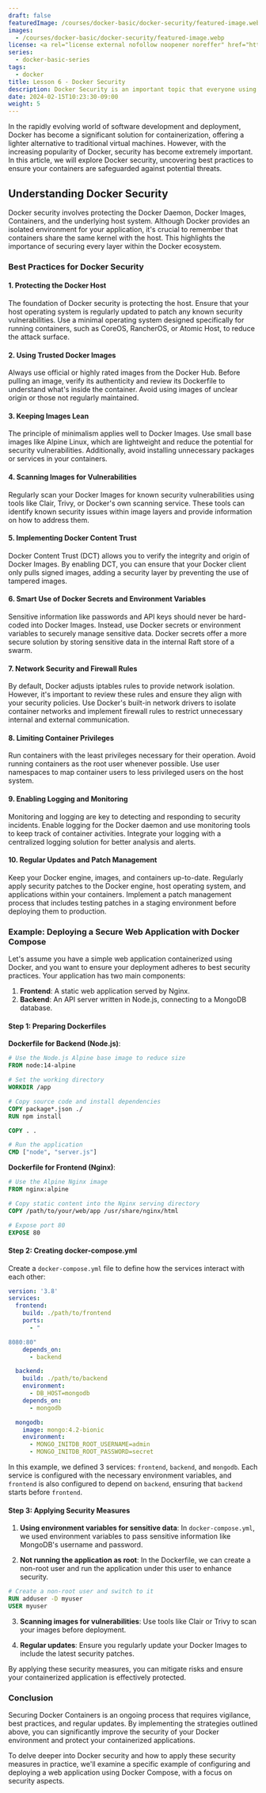 ```yaml
---
draft: false
featuredImage: /courses/docker-basic/docker-security/featured-image.webp
images:
  - /courses/docker-basic/docker-security/featured-image.webp
license: <a rel="license external nofollow noopener noreffer" href="https://creativecommons.org/licenses/by-nc/4.0/" target="_blank">CC BY-NC 4.0</a>
series:
  - docker-basic-series
tags:
  - docker
title: Lesson 6 - Docker Security
description: Docker Security is an important topic that everyone using Docker should be concerned about. In this lesson, we will explore issues related to Docker security and how to solve them.
date: 2024-02-15T10:23:30-09:00
weight: 5
---
```


In the rapidly evolving world of software development and deployment, Docker has become a significant solution for containerization, offering a lighter alternative to traditional virtual machines. However, with the increasing popularity of Docker, security has become extremely important. In this article, we will explore Docker security, uncovering best practices to ensure your containers are safeguarded against potential threats.

## Understanding Docker Security

Docker security involves protecting the Docker Daemon, Docker Images, Containers, and the underlying host system. Although Docker provides an isolated environment for your application, it's crucial to remember that containers share the same kernel with the host. This highlights the importance of securing every layer within the Docker ecosystem.

### Best Practices for Docker Security

#### 1. Protecting the Docker Host

The foundation of Docker security is protecting the host. Ensure that your host operating system is regularly updated to patch any known security vulnerabilities. Use a minimal operating system designed specifically for running containers, such as CoreOS, RancherOS, or Atomic Host, to reduce the attack surface.

#### 2. Using Trusted Docker Images

Always use official or highly rated images from the Docker Hub. Before pulling an image, verify its authenticity and review its Dockerfile to understand what's inside the container. Avoid using images of unclear origin or those not regularly maintained.

#### 3. Keeping Images Lean

The principle of minimalism applies well to Docker Images. Use small base images like Alpine Linux, which are lightweight and reduce the potential for security vulnerabilities. Additionally, avoid installing unnecessary packages or services in your containers.

#### 4. Scanning Images for Vulnerabilities

Regularly scan your Docker Images for known security vulnerabilities using tools like Clair, Trivy, or Docker's own scanning service. These tools can identify known security issues within image layers and provide information on how to address them.

#### 5. Implementing Docker Content Trust

Docker Content Trust (DCT) allows you to verify the integrity and origin of Docker Images. By enabling DCT, you can ensure that your Docker client only pulls signed images, adding a security layer by preventing the use of tampered images.

#### 6. Smart Use of Docker Secrets and Environment Variables

Sensitive information like passwords and API keys should never be hard-coded into Docker Images. Instead, use Docker secrets or environment variables to securely manage sensitive data. Docker secrets offer a more secure solution by storing sensitive data in the internal Raft store of a swarm.

#### 7. Network Security and Firewall Rules

By default, Docker adjusts iptables rules to provide network isolation. However, it's important to review these rules and ensure they align with your security policies. Use Docker's built-in network drivers to isolate container networks and implement firewall rules to restrict unnecessary internal and external communication.

#### 8. Limiting Container Privileges

Run containers with the least privileges necessary for their operation. Avoid running containers as the root user whenever possible. Use user namespaces to map container users to less privileged users on the host system.

#### 9. Enabling Logging and Monitoring

Monitoring and logging are key to detecting and responding to security incidents. Enable logging for the Docker daemon and use monitoring tools to keep track of container activities. Integrate your logging with a centralized logging solution for better analysis and alerts.

#### 10. Regular Updates and Patch Management

Keep your Docker engine, images, and containers up-to-date. Regularly apply security patches to the Docker engine, host operating system, and applications within your containers. Implement a patch management process that includes testing patches in a staging environment before deploying them to production.

### Example: Deploying a Secure Web Application with Docker Compose

Let's assume you have a simple web application containerized using Docker, and you want to ensure your deployment adheres to best security practices. Your application has two main components:

1. **Frontend**: A static web application served by Nginx.
2. **Backend**: An API server written in Node.js, connecting to a MongoDB database.

#### Step 1: Preparing Dockerfiles

**Dockerfile for Backend (Node.js)**:

```Dockerfile
# Use the Node.js Alpine base image to reduce size
FROM node:14-alpine

# Set the working directory
WORKDIR /app

# Copy source code and install dependencies
COPY package*.json ./
RUN npm install

COPY . .

# Run the application
CMD ["node", "server.js"]
```

**Dockerfile for Frontend (Nginx)**:

```Dockerfile
# Use the Alpine Nginx image
FROM nginx:alpine

# Copy static content into the Nginx serving directory
COPY /path/to/your/web/app /usr/share/nginx/html

# Expose port 80
EXPOSE 80
```

#### Step 2: Creating docker-compose.yml

Create a `docker-compose.yml` file to define how the services interact with each other:

```yaml
version: '3.8'
services:
  frontend:
    build: ./path/to/frontend
    ports:
      - "

8080:80"
    depends_on:
      - backend

  backend:
    build: ./path/to/backend
    environment:
      - DB_HOST=mongodb
    depends_on:
      - mongodb

  mongodb:
    image: mongo:4.2-bionic
    environment:
      - MONGO_INITDB_ROOT_USERNAME=admin
      - MONGO_INITDB_ROOT_PASSWORD=secret
```

In this example, we defined 3 services: `frontend`, `backend`, and `mongodb`. Each service is configured with the necessary environment variables, and `frontend` is also configured to depend on `backend`, ensuring that `backend` starts before `frontend`.

#### Step 3: Applying Security Measures

1. **Using environment variables for sensitive data**: In `docker-compose.yml`, we used environment variables to pass sensitive information like MongoDB's username and password.

2. **Not running the application as root**: In the Dockerfile, we can create a non-root user and run the application under this user to enhance security.

```Dockerfile
# Create a non-root user and switch to it
RUN adduser -D myuser
USER myuser
```

3. **Scanning images for vulnerabilities**: Use tools like Clair or Trivy to scan your images before deployment.

4. **Regular updates**: Ensure you regularly update your Docker Images to include the latest security patches.

By applying these security measures, you can mitigate risks and ensure your containerized application is effectively protected.

### Conclusion

Securing Docker Containers is an ongoing process that requires vigilance, best practices, and regular updates. By implementing the strategies outlined above, you can significantly improve the security of your Docker environment and protect your containerized applications.

To delve deeper into Docker security and how to apply these security measures in practice, we'll examine a specific example of configuring and deploying a web application using Docker Compose, with a focus on security aspects.